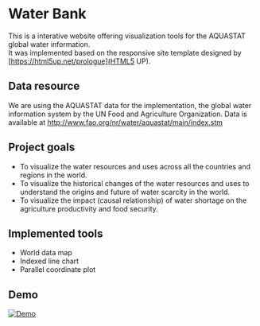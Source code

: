 # Water Bank
This is a interative website offering visualization tools for the AQUASTAT global water information. </br>
It was implemented based on the responsive site template designed by [https://html5up.net/prologue](HTML5 UP).

## Data resource
We are using the AQUASTAT data for the implementation, the global water information system by the UN Food and Agriculture Organization. Data is available at http://www.fao.org/nr/water/aquastat/main/index.stm

## Project goals
* To visualize the water resources and uses across all the countries and regions in the world. 
* To visualize the historical changes of the water resources and uses to understand the origins and future of water scarcity in the world.
* To visualize the impact (causal relationship) of water shortage on the agriculture productivity and food security. 

## Implemented tools 
* World data map
* Indexed line chart
* Parallel coordinate plot
## Demo
[![Demo](http://img.youtube.com/vi/FryAbozrXGo/0.jpg)](https://youtu.be/VhPRGqCxP7E)
